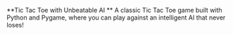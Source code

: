 **Tic Tac Toe with Unbeatable AI
**
A classic Tic Tac Toe game built with Python and Pygame, where you can play against an intelligent AI that never loses!
